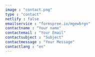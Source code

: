 ```yaml
---
image : "contact.png"
type : "contact"
netlify : false
emailservice : "formspree.io/mgewbrgn"
contactname : "Your name"
contactemail : "Your Email"
contactsubject : "Subject"
contactmessage : "Your Message"
contactlang : "en"
---
```

